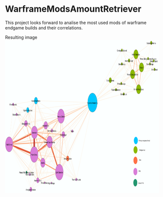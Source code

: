 # WarframeModsAmountRetriever


This project looks forward to analise the most used mods of warframe endgame builds and their correlations.

Resulting image
<img src="6dnp07ekh7k51.png" width="800" height="500">
